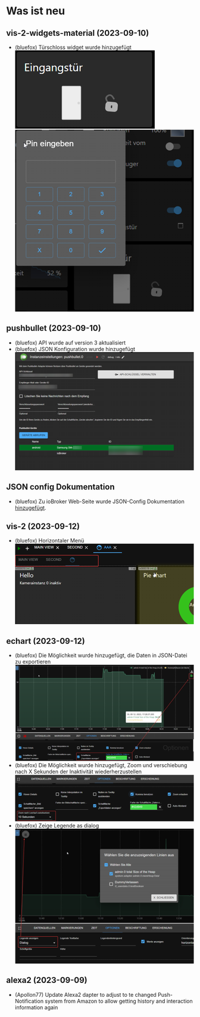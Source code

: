 # Was ist neu
## vis-2-widgets-material (2023-09-10)
* (bluefox) Türschloss widget wurde hinzugefügt
    ![picture1](media/2023_09_10_vis-2-widgets-material-lock-1.png)
    ![picture1](media/2023_09_10_vis-2-widgets-material-lock-2.png)

## pushbullet (2023-09-10)
* (bluefox) API wurde auf version 3 aktualisiert
* (bluefox) JSON Konfiguration wurde hinzugefügt
 ![JSON config](media/2023_09_10_pushbullet.png)

## JSON config Dokumentation
* (bluefox) Zu ioBroker Web-Seite wurde JSON-Config Dokumentation [hinzugefügt](https://www.iobroker.net/#en/documentation/dev/adapterjsonconfig.md). 

## vis-2 (2023-09-12)
* (bluefox) Horizontaler Menü
    ![picture1](media/2023_09_12_vis-2-menu.png)

## echart (2023-09-12)
* (bluefox) Die Möglichkeit wurde hinzugefügt, die Daten in JSON-Datei zu exportieren
    ![picture1](media/2023_09_12_echart-1.png)
* (bluefox) Die Möglichkeit wurde hinzugefügt, Zoom und verschiebung nach X Sekunden der Inaktivität wiederherzustellen
    ![picture1](media/2023_09_12_echart-2.png)
* (bluefox) Zeige Legende as dialog
  ![picture2](media/2023_09_13_echart-3.png)

## alexa2 (2023-09-09)
* (Apollon77) Update Alexa2 dapter to adjust to te changed Push-Notification system from Amazon to allow getting history and interaction information again
